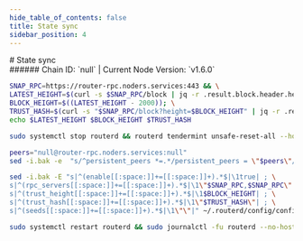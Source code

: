 ```yaml
---
hide_table_of_contents: false
title: State sync
sidebar_position: 4
---
```


<div class="h1-with-icon icon-router">
# State sync
</div>
###### Chain ID: `null` | Current Node Version: `v1.6.0`

```bash
SNAP_RPC=https://router-rpc.noders.services:443 && \
LATEST_HEIGHT=$(curl -s $SNAP_RPC/block | jq -r .result.block.header.height); \
BLOCK_HEIGHT=$((LATEST_HEIGHT - 2000)); \
TRUST_HASH=$(curl -s "$SNAP_RPC/block?height=$BLOCK_HEIGHT" | jq -r .result.block_id.hash) && \
echo $LATEST_HEIGHT $BLOCK_HEIGHT $TRUST_HASH
```
```bash
sudo systemctl stop routerd && routerd tendermint unsafe-reset-all --home ~/.routerd --keep-addr-book
```
```bash
peers="null@router-rpc.noders.services:null"
sed -i.bak -e  "s/^persistent_peers *=.*/persistent_peers = \"$peers\"/" ~/.routerd/config/config.toml
```
```bash
sed -i.bak -E "s|^(enable[[:space:]]+=[[:space:]]+).*$|\1true| ; \
s|^(rpc_servers[[:space:]]+=[[:space:]]+).*$|\1\"$SNAP_RPC,$SNAP_RPC\"| ; \
s|^(trust_height[[:space:]]+=[[:space:]]+).*$|\1$BLOCK_HEIGHT| ; \
s|^(trust_hash[[:space:]]+=[[:space:]]+).*$|\1\"$TRUST_HASH\"| ; \
s|^(seeds[[:space:]]+=[[:space:]]+).*$|\1\"\"|" ~/.routerd/config/config.toml
```
```bash
sudo systemctl restart routerd && sudo journalctl -fu routerd --no-hostname -o cat
```
